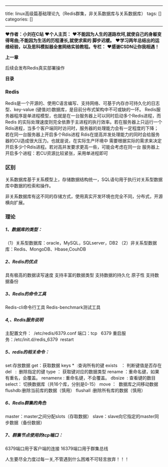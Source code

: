 
--- 
title:  linux高级篇基础理论九（Redis群集，非关系数据库与关系数据库） 
tags: []
categories: [] 

---
>  
 ♥️**作者：小刘在C站** 
 ♥️**个人主页：<strong><strong><strong><strong><strong><strong><strong><strong><strong><strong><strong><strong><strong><strong><strong><strong><strong><strong><strong><strong><strong><strong><strong><strong><strong><strong><strong><strong><strong><strong><strong><strong><strong><strong><strong><strong><strong><strong><strong><strong><strong><strong><strong><strong><strong><strong><strong><strong><strong><strong><strong><strong><strong><strong><strong><strong><strong><strong><strong><strong><strong><strong><strong><strong><strong><strong><strong><strong><strong><strong><strong><strong><strong><strong><strong><strong><strong><strong><strong><strong><strong><strong><strong><strong><strong><strong><strong><strong><strong><strong><strong><strong><strong><strong><strong><strong><strong><strong><strong><strong><strong><strong><strong><strong><strong><strong><strong><strong><strong><strong><strong><strong><strong><strong><strong><strong><strong><strong><strong><strong><strong><strong><strong><strong><strong><strong><strong>**</strong></strong></strong></strong></strong></strong></strong></strong></strong></strong></strong></strong></strong></strong></strong></strong></strong></strong></strong></strong></strong></strong></strong></strong></strong></strong></strong></strong></strong></strong></strong></strong></strong></strong></strong></strong></strong></strong></strong></strong></strong></strong></strong></strong></strong></strong></strong></strong></strong></strong></strong></strong></strong></strong></strong></strong></strong></strong></strong></strong></strong></strong></strong></strong></strong></strong></strong></strong></strong></strong></strong></strong></strong></strong></strong></strong></strong></strong></strong></strong></strong></strong></strong></strong></strong></strong></strong></strong></strong></strong></strong></strong></strong></strong></strong></strong></strong></strong></strong></strong></strong></strong></strong></strong></strong></strong></strong></strong></strong></strong></strong></strong></strong></strong></strong></strong></strong></strong></strong></strong></strong></strong></strong></strong></strong></strong></strong> 
 ♥️**不能因为人生的道路坎坷,就使自己的身躯变得弯曲;不能因为生活的历程漫长,就使求索的 脚步迟缓。** 
 ♥️**学习两年总结出的运维经验，以及思科模拟器全套网络实验教程。专栏：** 
 ♥️**感谢CSDN让你我相遇！** 


**上一章**

后续会发布Redis真实部署操作

**目录**























### Redis

Redis是一个开源的、使用C语言编写、支持网络、可基于内存亦可持久化的日志型、key-value (键值对)数据库，是目前分布式架构中不可或缺的一环。 Redis服务器程序是单进程模型，也就是在一台服务器上可以同时启动多个Redis进程，而Redis 的实际处理速度则完全依靠于主进程的执行效率。若在服务器上只运行一个Rdis进程，当多个客户端同时访问时，服务器的处理能力会有一定程度的下降；若在同一台服务器上开启多个Rdis进程 Rdis在提高并发处理能力的同时会给服务器的CU造成很大压力。也就是说，在实际生产环境中 需要根据实际的需求来决定开启多少个Rdis进程。若对高并发要求更高一些，可能会考虑在同一台 服务器上开启多个进程：若CU资源比较紧张，采用单进程即可



### 区别

关系数据库基于关系模型上，存储数据结构统一，SQL语句用于执行对关系型数据库中数据的检索和操作。

非关系数据库有这不同的存储方式，使用真实开发环境也完全不同，分布式，开源横向扩展。

### 理论

##### 1、数据库的类型：

（1）关系型数据库：oracle，MySQL，SQLserver，DB2 （2）非关系型数据库：Redis、MongoDB、Hbase,CouhDB

##### 2、Redis的优点

具有极高的数据读写速度 支持丰富的数据类型 支持数据的持久化 原子性 支持数据备份

##### 3、Redis的命令工具

Redis-cli命令行工具 Redis-benchmark测试工具

##### 4,、Redis服务说明

主配置文件：  /etc/redis/6379.conf 端口：tcp   6379 重启服务：/etc/init.d/redis_6379  restart

##### 5、redis的相关命令：

set:存放数据 get：获取数据 keys *  :查询所有的键 exists   ： 判断键值是否存在 del   :  删除指定的键 type ： 获取键对应的数据类型 rename ：重命名键，如果有重名，会覆盖。 renamenx : 重命名键，不会覆盖。 dbsize  : 查看键的数目 select： 切换数据库（共16个库，分别是0-15） move ：  数据库之间移动数据 flushdb:删除当前库的数据（慎用） flushall :删除所有库的数据（慎用）

##### 6、Redis群集的角色

master：master之间分配slots（存取数据） slave：slave向它指定的master同步数据（备份数据）

##### 7、群集节点使用的tcp端口：

6379端口用于客户端的连接 16379端口用于群集总线

>  
 人生要尽全力度过每一关,不管遇到什么困难不可轻言放弃！！！ 

